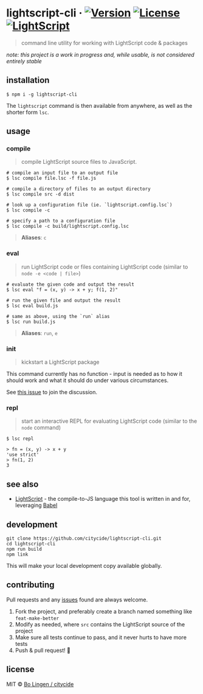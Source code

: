 # lightscript-cli &middot; [![Version](https://img.shields.io/npm/v/lighscript-cli.svg?style=flat-square&maxAge=3600)](https://www.npmjs.com/package/lightscript-cli) [![License](https://img.shields.io/npm/l/lightscript-cli.svg?style=flat-square&maxAge=3600)](https://www.npmjs.com/package/lightscript-cli) [![LightScript](https://img.shields.io/badge/written%20in-lightscript-00a99d.svg)](http://www.lightscript.org)

> command line utility for working with LightScript code & packages

_note: this project is a work in progress and, while usable, is
not considered entirely stable_

## installation

```console
$ npm i -g lightscript-cli
```

The `lightscript` command is then available from anywhere, as well as
the shorter form `lsc`.

## usage

### compile

> compile LightScript source files to JavaScript.

```console
# compile an input file to an output file
$ lsc compile file.lsc -f file.js

# compile a directory of files to an output directory
$ lsc compile src -d dist

# look up a configuration file (ie. `lightscript.config.lsc`)
$ lsc compile -c

# specify a path to a configuration file
$ lsc compile -c build/lightscript.config.lsc
```

> **Aliases**: `c`

### eval

> run LightScript code or files containing LightScript code (similar to `node -e <code | file>`)

```console
# evaluate the given code and output the result
$ lsc eval "f = (x, y) -> x + y; f(1, 2)"

# run the given file and output the result
$ lsc eval build.js

# same as above, using the `run` alias
$ lsc run build.js
```

> **Aliases**: `run`, `e`

### init

> kickstart a LightScript package

This command currently has no function - input is needed as to how it
should work and what it should do under various circumstances.

See [this issue](https://github.com/citycide/lightscript-cli/issues/1) to
join the discussion.

### repl

> start an interactive REPL for evaluating LightScript code (similar to the `node` command)

```console
$ lsc repl

> fn = (x, y) -> x + y
'use strict'
> fn(1, 2)
3
```

## see also

- [LightScript](http://www.lightscript.org) - the compile-to-JS language this tool is written in and for, leveraging [Babel](https://babeljs.io)

## development

```console
git clone https://github.com/citycide/lightscript-cli.git
cd lightscript-cli
npm run build
npm link
```

This will make your local development copy available globally.

## contributing

Pull requests and any [issues](https://github.com/citycide/lightscript-cli/issues)
found are always welcome.

1. Fork the project, and preferably create a branch named something like `feat-make-better`
2. Modify as needed, where `src` contains the LightScript source of the project
3. Make sure all tests continue to pass, and it never hurts to have more tests
4. Push & pull request! :tada:

## license

MIT © [Bo Lingen / citycide](https://github.com/citycide)
